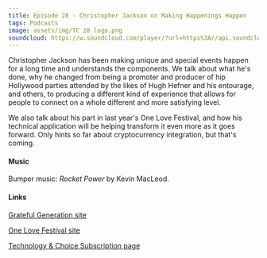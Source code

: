 ```yaml
---
title: Episode 28 - Christopher Jackson on Making Happenings Happen
tags: Podcasts
image: assets/img/TC 28 logo.png
soundcloud: https://w.soundcloud.com/player/?url=https%3A//api.soundcloud.com/tracks/395727501
---
```

Christopher Jackson has been making unique and special events happen for a long time and understands the components. We talk about what he's done, why he changed from being a promoter and producer of hip Hollywood parties attended by the likes of Hugh Hefner and his entourage, and others, to producing a different kind of experience that allows for people to connect on a whole different and more satisfying level.

We also talk about his part in last year's One Love Festival, and how his technical application will be helping transform it even more as it goes forward. Only hints so far about cryptocurrency integration, but that's coming.


#### Music

Bumper music: *Rocket Power* by Kevin MacLeod.

#### Links

[Grateful Generation site](http://www.http://gratefulgeneration.com/)

[One Love Festival site](http://www.http://onelovefest.com/)

[Technology & Choice Subscription page](https://technologyandchoice.com/subscribe/)
